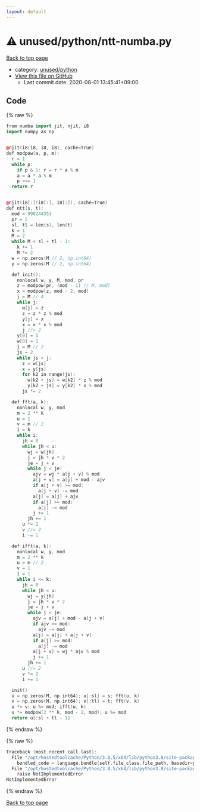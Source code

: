 ```yaml
---
layout: default
---
```


<!-- mathjax config similar to math.stackexchange -->
<script type="text/javascript" async
  src="https://cdnjs.cloudflare.com/ajax/libs/mathjax/2.7.5/MathJax.js?config=TeX-MML-AM_CHTML">
</script>
<script type="text/x-mathjax-config">
  MathJax.Hub.Config({
    TeX: { equationNumbers: { autoNumber: "AMS" }},
    tex2jax: {
      inlineMath: [ ['$','$'] ],
      processEscapes: true
    },
    "HTML-CSS": { matchFontHeight: false },
    displayAlign: "left",
    displayIndent: "2em"
  });
</script>

<script type="text/javascript" src="https://cdnjs.cloudflare.com/ajax/libs/jquery/3.4.1/jquery.min.js"></script>
<script src="https://cdn.jsdelivr.net/npm/jquery-balloon-js@1.1.2/jquery.balloon.min.js" integrity="sha256-ZEYs9VrgAeNuPvs15E39OsyOJaIkXEEt10fzxJ20+2I=" crossorigin="anonymous"></script>
<script type="text/javascript" src="../../../assets/js/copy-button.js"></script>
<link rel="stylesheet" href="../../../assets/css/copy-button.css" />


# :warning: unused/python/ntt-numba.py

<a href="../../../index.html">Back to top page</a>

* category: <a href="../../../index.html#1fff5e1f009a90e6e1bc2cb52b88bfd3">unused/python</a>
* <a href="{{ site.github.repository_url }}/blob/master/unused/python/ntt-numba.py">View this file on GitHub</a>
    - Last commit date: 2020-08-01 13:45:41+09:00




## Code

<a id="unbundled"></a>
{% raw %}
```cpp
from numba import jit, njit, i8
import numpy as np


@njit(i8(i8, i8, i8), cache=True)
def modpow(a, p, m):
  r = 1
  while p:
    if p & 1: r = r * a % m
    a = a * a % m
    p >>= 1
  return r


@njit(i8[:](i8[:], i8[:]), cache=True)
def ntt(s, t):
  mod = 998244353
  pr = 5
  sl, tl = len(s), len(t)
  k = 1
  M = 2
  while M < sl + tl - 1:
    k += 1
    M *= 2
  w = np.zeros(M // 2, np.int64)
  y = np.zeros(M // 2, np.int64)

  def init():
    nonlocal w, y, M, mod, pr
    z = modpow(pr, (mod - 1) // M, mod)
    x = modpow(z, mod - 2, mod)
    j = M // 4
    while j:
      w[j] = z
      z = z * z % mod
      y[j] = x
      x = x * x % mod
      j //= 2
    y[0] = 1
    w[0] = 1
    j = M // 2
    js = 2
    while js < j:
      z = w[js]
      x = y[js]
      for k2 in range(js):
        w[k2 + js] = w[k2] * z % mod
        y[k2 + js] = y[k2] * x % mod
      js *= 2

  def fft(a, k):
    nonlocal w, y, mod
    m = 2 ** k
    u = 1
    v = m // 2
    i = k
    while i:
      jh = 0
      while jh < u:
        wj = w[jh]
        j = jh * v * 2
        je = j + v
        while j < je:
          ajv = wj * a[j + v] % mod
          a[j + v] = a[j] + mod - ajv
          if a[j + v] >= mod:
            a[j + v] -= mod
          a[j] = a[j] + ajv
          if a[j] >= mod:
            a[j] -= mod
          j += 1
        jh += 1
      u *= 2
      v //= 2
      i -= 1

  def ifft(a, k):
    nonlocal w, y, mod
    m = 2 ** k
    u = m // 2
    v = 1
    i = 1
    while i <= k:
      jh = 0
      while jh < u:
        wj = y[jh]
        j = jh * v * 2
        je = j + v
        while j < je:
          ajv = a[j] + mod - a[j + v]
          if ajv >= mod:
            ajv -= mod
          a[j] = a[j] + a[j + v]
          if a[j] >= mod:
            a[j] -= mod
          a[j + v] = wj * ajv % mod
          j += 1
        jh += 1
      u //= 2
      v *= 2
      i += 1

  init()
  u = np.zeros(M, np.int64); u[:sl] = s; fft(u, k)
  v = np.zeros(M, np.int64); v[:tl] = t; fft(v, k)
  u *= v; u %= mod; ifft(u, k)
  u *= modpow(2 ** k, mod - 2, mod); u %= mod
  return u[:sl + tl - 1]

```
{% endraw %}

<a id="bundled"></a>
{% raw %}
```cpp
Traceback (most recent call last):
  File "/opt/hostedtoolcache/Python/3.8.5/x64/lib/python3.8/site-packages/onlinejudge_verify/docs.py", line 349, in write_contents
    bundled_code = language.bundle(self.file_class.file_path, basedir=pathlib.Path.cwd())
  File "/opt/hostedtoolcache/Python/3.8.5/x64/lib/python3.8/site-packages/onlinejudge_verify/languages/python.py", line 84, in bundle
    raise NotImplementedError
NotImplementedError

```
{% endraw %}

<a href="../../../index.html">Back to top page</a>

